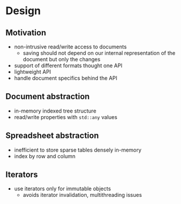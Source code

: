 # Design

## Motivation
- non-intrusive read/write access to documents
  - saving should not depend on our internal representation of the document but only the changes
- support of different formats thought one API
- lightweight API
- handle document specifics behind the API

## Document abstraction
- in-memory indexed tree structure
- read/write properties with `std::any` values

## Spreadsheet abstraction
- inefficient to store sparse tables densely in-memory
- index by row and column

## Iterators
- use iterators only for immutable objects
  - avoids iterator invalidation, multithreading issues

